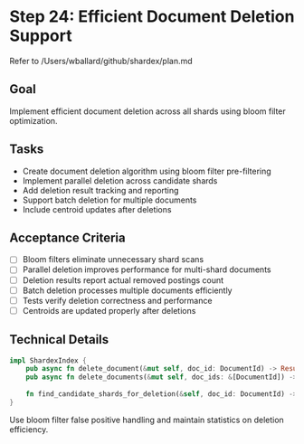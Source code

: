 # Step 24: Efficient Document Deletion Support

Refer to /Users/wballard/github/shardex/plan.md

## Goal
Implement efficient document deletion across all shards using bloom filter optimization.

## Tasks
- Create document deletion algorithm using bloom filter pre-filtering
- Implement parallel deletion across candidate shards
- Add deletion result tracking and reporting
- Support batch deletion for multiple documents
- Include centroid updates after deletions

## Acceptance Criteria
- [ ] Bloom filters eliminate unnecessary shard scans
- [ ] Parallel deletion improves performance for multi-shard documents
- [ ] Deletion results report actual removed postings count
- [ ] Batch deletion processes multiple documents efficiently
- [ ] Tests verify deletion correctness and performance
- [ ] Centroids are updated properly after deletions

## Technical Details
```rust
impl ShardexIndex {
    pub async fn delete_document(&mut self, doc_id: DocumentId) -> Result<usize, ShardexError>;
    pub async fn delete_documents(&mut self, doc_ids: &[DocumentId]) -> Result<Vec<usize>, ShardexError>;
    
    fn find_candidate_shards_for_deletion(&self, doc_id: DocumentId) -> Vec<ShardId>;
}
```

Use bloom filter false positive handling and maintain statistics on deletion efficiency.